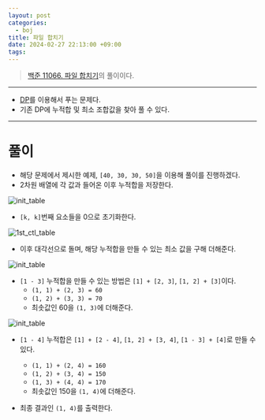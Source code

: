 ```yaml
---
layout: post
categories:
  - boj
title: 파일 합치기
date: 2024-02-27 22:13:00 +09:00
tags:
---
```

>[백준 11066. 파일 합치기](https://www.acmicpc.net/problem/11066)의 풀이이다.


---

- [DP](/algorithm/_posts/2024-02-21-dp)를 이용해서 푸는 문제다.
- 기존 DP에 누적합 및 최소 조합값을 찾아 풀 수 있다.

---

# 풀이
- 해당 문제에서 제시한 예제, `[40, 30, 30, 50]`을 이용해 풀이를 진행하겠다.
- 2차원 배열에 각 값과 들어온 이후 누적합을 저장한다.

![init_table](boj_filecomb_init_table.png)


- `[k, k]`번째 요소들을 0으로 초기화한다.

![1st_ctl_table](boj_filecomb_1st_ctl_table.png)

- 이후 대각선으로 돌며, 해당 누적합을 만들 수 있는 최소 값을 구해 더해준다.

![init_table](boj_filecomb_1st_dia_table.png)

- `[1 - 3]` 누적합을 만들 수 있는 방법은 `[1] + [2, 3]`, `[1, 2] + [3]`이다.
	- `(1, 1) + (2, 3) = 60`
	- `(1, 2) + (3, 3) = 70`
	- 최솟값인 60을 `(1, 3)`에 더해준다.

![init_table](boj_filecomb_2nd_dia_table.png)

- `[1 - 4]` 누적합은 `[1] + [2 - 4]`, `[1, 2] + [3, 4]`, `[1 - 3] + [4]`로 만들 수 있다.
	- `(1, 1) + (2, 4) = 160`
	- `(1, 2) + (3, 4) = 150`
	- `(1, 3) + (4, 4) = 170`
	- 최솟값인 150을 `(1, 4)`에 더해준다.

- 최종 결과인 `(1, 4)`를 출력한다.
